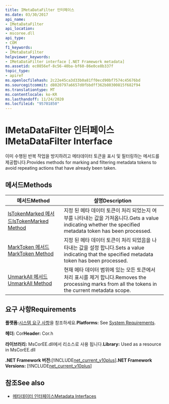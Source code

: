 ```yaml
---
title: IMetaDataFilter 인터페이스
ms.date: 03/30/2017
api_name:
- IMetaDataFilter
api_location:
- mscoree.dll
api_type:
- COM
f1_keywords:
- IMetaDataFilter
helpviewer_keywords:
- IMetaDataFilter interface [.NET Framework metadata]
ms.assetid: ec0856ef-8c56-40ba-bf60-86e0ce8b337f
topic_type:
- apiref
ms.openlocfilehash: 2c22e45ca3d33b0a81ff0ecd90bf7574c45676bd
ms.sourcegitcommit: d8020797a6657d0fbbdff362b80300815f682f94
ms.translationtype: MT
ms.contentlocale: ko-KR
ms.lasthandoff: 11/24/2020
ms.locfileid: "95701850"
---
```

# <a name="imetadatafilter-interface"></a><span data-ttu-id="7842e-102">IMetaDataFilter 인터페이스</span><span class="sxs-lookup"><span data-stu-id="7842e-102">IMetaDataFilter Interface</span></span>

<span data-ttu-id="7842e-103">이미 수행된 반복 작업을 방지하려고 메타데이터 토큰을 표시 및 필터링하는 메서드를 제공합니다.</span><span class="sxs-lookup"><span data-stu-id="7842e-103">Provides methods for marking and filtering metadata tokens to avoid repeating actions that have already been taken.</span></span>  
  
## <a name="methods"></a><span data-ttu-id="7842e-104">메서드</span><span class="sxs-lookup"><span data-stu-id="7842e-104">Methods</span></span>  
  
|<span data-ttu-id="7842e-105">메서드</span><span class="sxs-lookup"><span data-stu-id="7842e-105">Method</span></span>|<span data-ttu-id="7842e-106">설명</span><span class="sxs-lookup"><span data-stu-id="7842e-106">Description</span></span>|  
|------------|-----------------|  
|[<span data-ttu-id="7842e-107">IsTokenMarked 메서드</span><span class="sxs-lookup"><span data-stu-id="7842e-107">IsTokenMarked Method</span></span>](imetadatafilter-istokenmarked-method.md)|<span data-ttu-id="7842e-108">지정 된 메타 데이터 토큰이 처리 되었는지 여부를 나타내는 값을 가져옵니다.</span><span class="sxs-lookup"><span data-stu-id="7842e-108">Gets a value indicating whether the specified metadata token has been processed.</span></span>|  
|[<span data-ttu-id="7842e-109">MarkToken 메서드</span><span class="sxs-lookup"><span data-stu-id="7842e-109">MarkToken Method</span></span>](imetadatafilter-marktoken-method.md)|<span data-ttu-id="7842e-110">지정 된 메타 데이터 토큰이 처리 되었음을 나타내는 값을 설정 합니다.</span><span class="sxs-lookup"><span data-stu-id="7842e-110">Sets a value indicating that the specified metadata token has been processed.</span></span>|  
|[<span data-ttu-id="7842e-111">UnmarkAll 메서드</span><span class="sxs-lookup"><span data-stu-id="7842e-111">UnmarkAll Method</span></span>](imetadatafilter-unmarkall-method.md)|<span data-ttu-id="7842e-112">현재 메타 데이터 범위에 있는 모든 토큰에서 처리 표시를 제거 합니다.</span><span class="sxs-lookup"><span data-stu-id="7842e-112">Removes the processing marks from all the tokens in the current metadata scope.</span></span>|  
  
## <a name="requirements"></a><span data-ttu-id="7842e-113">요구 사항</span><span class="sxs-lookup"><span data-stu-id="7842e-113">Requirements</span></span>  

 <span data-ttu-id="7842e-114">**플랫폼:**[시스템 요구 사항](../../get-started/system-requirements.md)을 참조하세요.</span><span class="sxs-lookup"><span data-stu-id="7842e-114">**Platforms:** See [System Requirements](../../get-started/system-requirements.md).</span></span>  
  
 <span data-ttu-id="7842e-115">**헤더:** Cor</span><span class="sxs-lookup"><span data-stu-id="7842e-115">**Header:** Cor.h</span></span>  
  
 <span data-ttu-id="7842e-116">**라이브러리:** MsCorEE.dll에서 리소스로 사용 됩니다.</span><span class="sxs-lookup"><span data-stu-id="7842e-116">**Library:** Used as a resource in MsCorEE.dll</span></span>  
  
 <span data-ttu-id="7842e-117">**.NET Framework 버전:**[!INCLUDE[net_current_v10plus](../../../../includes/net-current-v10plus-md.md)]</span><span class="sxs-lookup"><span data-stu-id="7842e-117">**.NET Framework Versions:** [!INCLUDE[net_current_v10plus](../../../../includes/net-current-v10plus-md.md)]</span></span>  
  
## <a name="see-also"></a><span data-ttu-id="7842e-118">참조</span><span class="sxs-lookup"><span data-stu-id="7842e-118">See also</span></span>

- [<span data-ttu-id="7842e-119">메타데이터 인터페이스</span><span class="sxs-lookup"><span data-stu-id="7842e-119">Metadata Interfaces</span></span>](metadata-interfaces.md)
